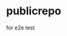 # publicrepo
for e2e test














































































































































































































































































































































































































































































































































































































































































































































































































































































































































































































































































































































































































































































































































































































































































































































































































































































































































































































































































































































































































































































































































































































































































































































































































































































































































































































































































































































































































































































































































































































































































































































































































































































